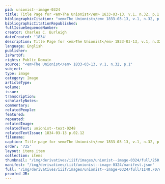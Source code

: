 ```yaml
---
pid: unionist--image-0324
title: Title Page for <em>The Unionist</em> 1833-03-13, v.1, n.32, p.1
bibliographicCitation: "<em>The Unionist</em> 1833-03-13, v.1, n.32, p.1"
bibliographicCitationRepublished: 
fullIssueSequenceNumber: 
creator: Charles C. Burleigh
dateCreated: '1834'
description: Title Page for <em>The Unionist</em> 1833-03-13, v.1, n.32, p.1
language: English
publisher: 
IsPartOf: 
rights: Public Domain
source: "<em>The Unionist</em> 1833-03-13, v.1, n.32, p.1"
subject: 
type: image
category: Image
articleType: 
volume: 
issue: 
transcription: 
scholarlyNotes: 
commentary: 
relatedPeople: 
featured: 
repeated: 
relatedImage: 
relatedText: unionist--text-0248
relatedTextIssue: 1834-03-13 p.02.12
filename: 
caption: Title page for <em>The Unionist</em> 1833-03-13, v.1, n.32, p.1
order: '735'
layout: items_item
collection: items
thumbnail: "/img/derivatives/iiif/images/unionist--image-0324/full/250,/0/default.jpg"
manifest: "/img/derivatives/iiif/unionist--image-0324/manifest.json"
full: "/img/derivatives/iiif/images/unionist--image-0324/full/1140,/0/default.jpg"
proofed JR: 
---
```

